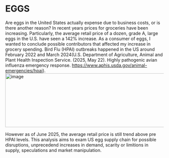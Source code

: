 # EGGS
Are eggs in the United States actually expense due to business costs, or is there another reason?
In recent years prices for groceries have been increasing.
Particularly, the average retail price of a dozen, grade A, large eggs in the U.S. have seen a 142% increase.
As a consumer of eggs, I wanted to conclude possible  contributors that affected my increase in grocery spending.
Bird Flu (HPAI) outbreaks happened in the US around February 2022 and March 2024(U.S. Department of Agriculture, Animal and Plant Health Inspection Service. (2025, May 22). Highly pathogenic avian influenza emergency response. https://www.aphis.usda.gov/animal-emergencies/hpai). 
<img width="614" height="172" alt="image" src="https://github.com/user-attachments/assets/e462d541-d7f9-4060-9da4-0d714635ed0f" />

However as of June 2025, the average retail price is still trend above pre HPAI levels. 
This analysis aims to exam US egg supply chain for possible disruptions, unprecedend increases in demand, scarity or limitions in supply, speculations and market manipulation.

